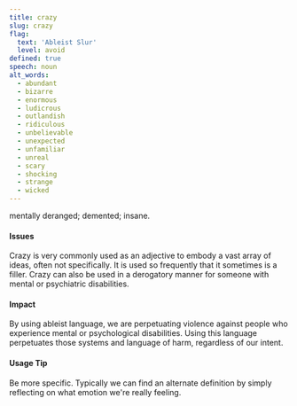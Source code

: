 ```yaml
---
title: crazy
slug: crazy
flag:
  text: 'Ableist Slur'
  level: avoid
defined: true
speech: noun
alt_words:
  - abundant
  - bizarre
  - enormous
  - ludicrous
  - outlandish
  - ridiculous
  - unbelievable
  - unexpected
  - unfamiliar
  - unreal
  - scary
  - shocking
  - strange
  - wicked
---
```


mentally deranged; demented; insane.

#### Issues

Crazy is very commonly used as an adjective to embody a vast array of ideas, often not specifically. It is used so frequently that it sometimes is a filler. Crazy can also be used in a derogatory manner for someone with mental or psychiatric disabilities.

#### Impact

By using ableist language, we are perpetuating violence against people who experience mental or psychological disabilities. Using this language perpetuates those systems and language of harm, regardless of our intent.

#### Usage Tip

Be more specific. Typically we can find an alternate definition by simply reflecting on what emotion we're really feeling.
